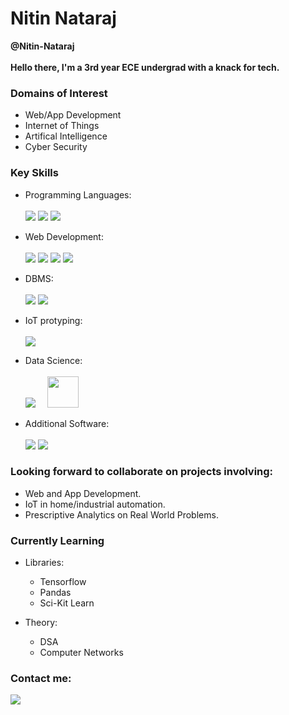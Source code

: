 # Nitin Nataraj
**@Nitin-Nataraj**
<br>
<br>
**__Hello there, I'm a 3rd year ECE undergrad with a knack for tech.__**
<br>

### Domains of Interest
   + Web/App Development
   + Internet of Things
   + Artifical Intelligence
   + Cyber Security
   
### Key Skills 
   + Programming Languages: <br><br>
     <img src="https://img.icons8.com/color/50/000000/c-plus-plus-logo.png"/>
     <img src="https://img.icons8.com/color/48/000000/python--v1.png"/>
     <img src="https://img.icons8.com/color/50/000000/java-coffee-cup-logo--v1.png"/>
     
   + Web Development: <br><br>
     <img src="https://img.icons8.com/color/48/000000/html-5.png"/>
     <img src="https://img.icons8.com/color/48/000000/css3.png"/>
     <img src="https://img.icons8.com/color/48/000000/bootstrap.png"/>
     <img src="https://img.icons8.com/color/48/000000/javascript--v1.png"/>
     
   + DBMS:<br><br>
    <img src="https://img.icons8.com/color/48/000000/mysql-logo.png"/>
    <img src="https://img.icons8.com/color/48/000000/mongodb.png"/>
   
   + IoT protyping: <br><br>
     <img src="https://img.icons8.com/fluency/48/000000/arduino.png"/>
   
   + Data Science: <br><br>
     <img src="https://img.icons8.com/fluency/48/000000/matlab.png"/>
     &nbsp;&nbsp;&nbsp;&nbsp;<img src="https://www.r-project.org/Rlogo.png" height="50px">
     
   + Additional Software: <br><br>
     <img src="https://img.icons8.com/fluency/48/000000/adobe-photoshop.png"/>
     <img src="https://img.icons8.com/color/48/000000/adobe-premiere-pro--v1.png"/>  


### Looking forward to collaborate on projects involving:
   +  Web and App Development.
   +  IoT in home/industrial automation.
   +  Prescriptive Analytics on Real World Problems.

### Currently Learning
   + Libraries:
      - Tensorflow
      - Pandas
      - Sci-Kit Learn

   + Theory:
      - DSA
      - Computer Networks

 

### Contact me:
   [<img src="https://img.icons8.com/color/50/000000/linkedin.png"/>](https://www.linkedin.com/in/nitin-nataraj/)
   


<!---
<a href="https://icons8.com/icon/GPfHz0SM85FX/java">Java icon by Icons8</a>
--->
